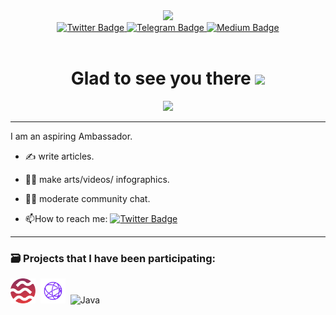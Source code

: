 <div id="header" align="center">
  <img src="https://media2.giphy.com/media/gW9OvfStaO5qwBRvhV/giphy.gif?cid=5e214886zkp45vmzkot5eokyzjervdbhekpbzpr53vqw0jn4&rid=giphy.gif&ct=s" width="100"/>
</div>
<div id="header" align="center">
<div id="badges" align=“center”>
  <a href="https://twitter.com/Mad_Criptan">
    <img src="https://img.shields.io/badge/Twitter-blue?style=for-the-badge&logo=twitter&logoColor=white" alt="Twitter Badge"/>
  <a href="https://t.me/@Mad_Criptan">
    <img src="https://img.shields.io/badge/Telegram-blue?style=for-the-badge&logo=Telegram&logoColor=white" alt="Telegram Badge"/>
  </a>
  <a href="https://medium.com/@Mad_Criptan">
    <img src="https://img.shields.io/badge/Medium-white?style=for-the-badge&logo=medium&logoColor=black" alt="Medium Badge"/>
 </a>
</div>
<div id="badges">
<img src="https://komarev.com/ghpvc/?username=Mad-Criptan&style=flat-square&color=blue" alt=""/>
</div>
<h1>
  Glad to see you there
  <img src="https://media0.giphy.com/media/hvRJCLFzcasrR4ia7z/giphy.gif?cid=5e21488611cc0297ce3c41c23072bc95c5aec2d299557b56&rid=giphy.gif&ct=s" width="30px"/>
</h1>

<div align="center">
  <img src="https://media3.giphy.com/media/9eJW1WdoqeQ7f9d41C/giphy.gif?cid=5e214886j7i651a23653bpva1k38pemrnk8ywau8646mivrf&rid=giphy.gif&ct=g"50"/>
</div>

---
<div align="left">
I am an aspiring Ambassador.
                 
- :writing_hand: write articles.
                 
- :artist: make arts/videos/ infographics.
                 
- :man_judge: moderate community chat. 
                 
- :mailbox:How to reach me: [![Twitter Badge](https://img.shields.io/badge/-Mad_Criptan-blue?style=flat&logo=Twitter&logoColor=white)](https://twitter.com/Mad_Criptan)

---

### :card_file_box: Projects that  I have been participating:

<div>
  <img src="https://github.com/Mad-Criptan/Mad-Criptan/blob/main/image4.png" title="Java" alt="Java" width="40" height="40"/>&nbsp;
  <img src="https://github.com/Mad-Criptan/Mad-Criptan/blob/main/icon-purple.png" title="Java" alt="Java" width="40" height="40"/>&nbsp
  <img src="https://github.com/subspace/subspace-desktop/blob/main/subspace-logo.png?ysclid=lc1xeg00hi767328853" title="Java" alt="Java" width="40" height="40"/>&nbsp
</div>

<!--
**Mad-Criptan/Mad-Criptan** is a ✨ _special_ ✨ repository because its `README.md` (this file) appears on your GitHub profile.

Here are some ideas to get you started:

- 🔭 I’m currently working on ...
- 🌱 I’m currently learning ...
- 👯 I’m looking to collaborate on ...
- 🤔 I’m looking for help with ...
- 💬 Ask me about ...
- 📫 How to reach me: ...
- 😄 Pronouns: ...
- ⚡ Fun fact: ...
-->
